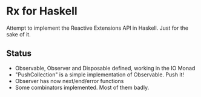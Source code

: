 Rx for Haskell
==============

Attempt to implement the Reactive Extensions API in Haskell. Just for
the sake of it.

Status
------

- Observable, Observer and Disposable defined, working in the IO Monad
- "PushCollection" is a simple implementation of Observable. Push it!
- Observer has now next/end/error functions
- Some combinators implemented. Most of them badly.

